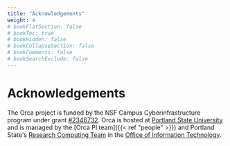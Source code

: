 ```yaml
---
title: "Acknowledgements"
weight: 4
# bookFlatSection: false
# bookToc: true
# bookHidden: false
# bookCollapseSection: false
# bookComments: false
# bookSearchExclude: false
---
```


# Acknowledgements

The Orca project is funded by the NSF Campus Cyberinfrastructure program under grant [#2346732](https://www.nsf.gov/awardsearch/showAward?AWD_ID=2346732).
Orca is hosted at [Portland State University](https://www.pdx.edu) and is managed by the [Orca PI team]({{< ref "people" >}}) and Portland State's [Research Computing Team](https://www.pdx.edu/technology/research-computing) in the [Office of Information Technology](https://www.pdx.edu/technology/).
